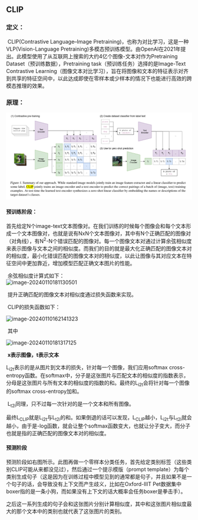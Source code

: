 ## CLIP

### 定义： 

​		CLIP(Contrastive Language–Image Pretraining)，也称为对比学习，这是一种VLP(Vision-Language Pretraining)多模态预训练模型。由OpenAI在2021年提出。此模型使用了从互联网上搜索的大约4亿个图像-文本对作为Pretraining Dataset（预训练数据），Pretraining task（预训练任务）选择的是Image-Text Contrastive Learning（图像文本对比学习），旨在将图像和文本的特征表示对齐到共享的特征空间中，以此达成即使在零样本或少样本的情况下也能进行高效的跨模态推理的效果。

### 原理：

<img src=".\img\image-20240110160810685.png" alt="image-20240110160810685"  />



#### 预训练阶段：

​		首先给定N个image-text文本图像对。在我们训练的时候每个图像会和每个文本形成一个文本图像对，也就是说有NxN个文本图像对，其中有N个正确匹配的图像对（对角线），有N<sup>2</sup>-N个错误匹配的图像对。每一个图像文本对通过计算余弦相似度来表示图像与文本之间的相似度。而我们的目的就是最大化正确匹配的图像文本对的相似度，最小化错误匹配的图像文本对的相似度，以此让图像与其对应文本在特征空间中更加靠近，增加模型匹配正确文本图片的性能。

​		余弦相似度计算式如下：	 
​                                                                   ![image-20240110181130501](H:\研究生\论文\毕设\笔记\img\image-20240110181130501.png)

​		提升正确匹配的图像文本对相似度通过损失函数来实现。

​		CLIP的损失函数如下：

![image-20240110162141323](H:\研究生\论文\毕设\笔记\img\image-20240110162141323.png)

​		其中

![image-20240110181317125](H:\研究生\论文\毕设\笔记\img\image-20240110181317125.png)

​																												**x表示图像，t表示文本**

​		L<sub>i2t</sub>表示的是从图片到文本的损失，针对每一个图像，我们应用softmax cross-entropy函数。在softmax中，分子是这张图片与匹配文本的相似度的指数表示，分母是这张图片与所有文本的相似度的指数的和。最终的L<sub>i2t</sub>会将针对每一个图像的softmax cross-entropy加和。

​		L<sub>t2i</sub>同理，只不过每一次针对的是一个文本和所有图像。

​		最终L<sub>CLIP</sub>就是L<sub>i2t</sub>与L<sub>t2i</sub>的和。如果倒退的话可以发现，L<sub>CLIP</sub>越小，L<sub>i2t</sub>与L<sub>t2i</sub>就会越小，由于是-log函数，就会让整个softmax函数变大，也就让分子变大，而分子也就是指的正确匹配的图像文本对的相似度。

#### 预测阶段

​		预测阶段如右图所示。此图再做一个零样本分类任务，首先给定类别标签（这些类别CLIP可能从来都没见过），然后通过一个提示模版（prompt template）为每个类别生成句子（这是因为在训练过程中模型见到的通常都是句子，并且如果不是一个句子的话，会导致没有上下文而产生歧义，比如在Oxford-IIIT Pet数据集中boxer指的是一条小狗，而如果没有上下文的话大概率会任务boxer是拳击手）。

​		之后这一系列生成的句子会和这张图片分别计算相似度，其中和这张图片相似度最大的那个文本中的类别也就代表了这张图片的类别。

